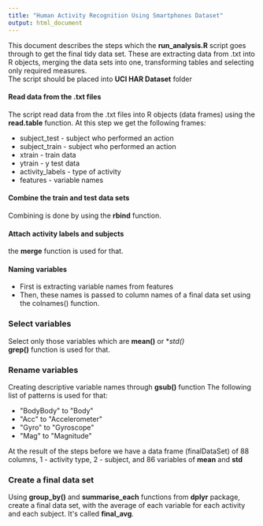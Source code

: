 ```yaml
---
title: "Human Activity Recognition Using Smartphones Dataset"
output: html_document
---
```


This document describes the steps which the **run_analysis.R** script goes through to get the final tidy data set. These are extracting data from .txt into R objects, merging the data sets into one, transforming tables and selecting only required measures.  
The script should be placed into **UCI HAR Dataset** folder

#### Read data from the .txt files
The script read data from the .txt files into R objects (data frames) using the **read.table** function. At this step we get the following frames:  

 * subject_test - subject who performed an action
 * subject_train - subject who performed an action
 * xtrain - train data
 * ytrain - y test data
 * activity_labels - type of activity
 * features - variable names

#### Combine the train and test data sets
Combining is done by using the **rbind** function.

#### Attach activity labels and subjects
the **merge** function is used for that.

#### Naming variables
 * First is extracting variable names from features
 * Then, these names is passed to column names of a final data set using the colnames() function.

### Select variables
Select only those variables which are **mean()** or **std()*  
**grep()** function is used for that.

### Rename variables
Creating descriptive variable names through **gsub()** function
The following list of patterns is used for that:

 * "BodyBody" to "Body"
 * "Acc" to "Accelerometer"
 * "Gyro" to "Gyroscope"
 * "Mag" to "Magnitude"

At the result of the steps before we have a data frame (finalDataSet) of 88 columns, 1 - activity type, 2 - subject, and 86 variables of **mean** and **std**
 
### Create a final data set
Using **group_by()** and **summarise_each** functions from **dplyr** package, create a final data set, with the average of each variable for each activity and each subject. It's called **final_avg**.
